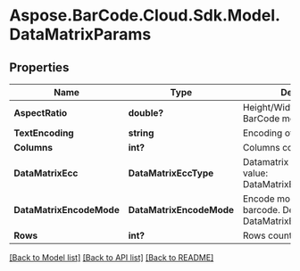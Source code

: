 # Aspose.BarCode.Cloud.Sdk.Model.DataMatrixParams
## Properties

Name | Type | Description | Notes
------------ | ------------- | ------------- | -------------
**AspectRatio** | **double?** | Height/Width ratio of 2D BarCode module | [optional] 
**TextEncoding** | **string** | Encoding of codetext. | [optional] 
**Columns** | **int?** | Columns count. | [optional] 
**DataMatrixEcc** | **DataMatrixEccType** | Datamatrix ECC type. Default value: DataMatrixEccType.Ecc200. | [optional] 
**DataMatrixEncodeMode** | **DataMatrixEncodeMode** | Encode mode of Datamatrix barcode. Default value: DataMatrixEncodeMode.Auto. | [optional] 
**Rows** | **int?** | Rows count. | [optional] 

[[Back to Model list]](../README.md#documentation-for-models) [[Back to API list]](../README.md#documentation-for-api-endpoints) [[Back to README]](../README.md)

